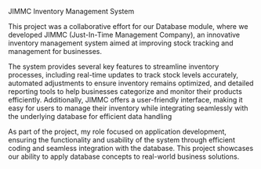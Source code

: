 JIMMC Inventory Management System

This project was a collaborative effort for 
our Database module, where we developed 
JIMMC (Just-In-Time Management Company), 
an innovative inventory management system 
aimed at improving stock tracking and 
management for businesses.

The system provides several key features to 
streamline inventory processes, including 
real-time updates to track stock levels 
accurately, automated adjustments to ensure
inventory remains optimized, and detailed 
reporting tools to help businesses 
categorize and monitor their products 
efficiently. Additionally, JIMMC offers 
a user-friendly interface, making it easy
for users to manage their inventory while
integrating seamlessly with the underlying 
database for efficient data handling

As part of the project, my role focused on 
application development, ensuring the 
functionality and usability of the system 
through efficient coding and seamless 
integration with the database. This project 
showcases our ability to apply database 
concepts to real-world business solutions.
